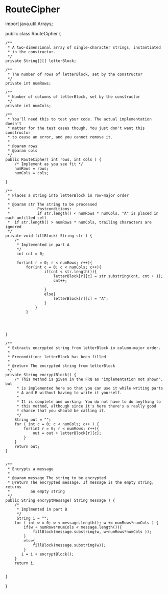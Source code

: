 # RouteCipher

import java.util.Arrays;


public class RouteCipher {

    /**
     * A two-dimensional array of single-character strings, instantiated
     * in the constructor.
     */
    private String[][] letterBlock;

    /**
     * The number of rows of letterBlock, set by the constructor
     */
    private int numRows;

    /**
     * Number of columns of letterBlock, set by the constructor
     */
    private int numCols;

    /**
     * You'll need this to test your code. The actual implementation doesn't
     * matter for the test cases though. You just don't want this constructor
     * to cause an error, and you cannot remove it.
     *
     * @param rows
     * @param cols
     */
    public RouteCipher( int rows, int cols ) {
        /* Implement as you see fit */
        numRows = rows;
        numCols = cols;
    
    }

    /**
     * Places a string into letterBlock in row-major order
     *
     * @param str The string to be processed
     *            Postconditions:
     *            if str.length() < numRows * numCols, "A" is placed in each unfilled cell
     *  if str.length() > numRows * numCols, trailing characters are ignored
     */
    private void fillBlock( String str ) {
        /*
         * Implemented in part A
         */
         int cnt = 0;
         
         for(int r = 0; r < numRows; r++){
             for(int c = 0; c < numCols; c++){
                     if(cnt < str.length()){
                         letterBlock[r][c] = str.substring(cnt, cnt + 1);
                         cnt++;
                         
                     }
                     else{
                         letterBlock[r][c] = "A";
                     }
                 }
             }

         
         
        
    }

    /**
     * Extracts encrypted string from letterBlock in column-major order.
     *
     * Precondition: letterBlock has been filled
     *
     * @return The encrypted string from letterBlock
     */
    private String encryptBlock() {
        /* This method is given in the FRQ as "implementation not shown", but
         * is implemented here so that you can use it while writing parts
         * A and B without having to write it yourself. 
         * 
         * It is complete and working. You do not have to do anything to 
         * this method, although since it's here there's a really good
         * chance that you should be calling it. 
         */
        String out = "";
        for ( int c = 0; c < numCols; c++ ) {
            for(int r = 0; r < numRows; r++){
                out = out + letterBlock[r][c];
            }
        }
        return out;
    }


    /**
     * Encrypts a message
     *
     * @param message The string to be encrypted
     * @return The encrypted message. If message is the empty string, returns
     *         an empty string
     */
    public String encryptMessage( String message ) {
        /*
         * Implmented in part B
         */
         String i = "";
        for ( int w = 0; w < message.length(); w += numRows*numCols ) {
            if(w + numRows*numCols < message.length()){
                fillBlock(message.substring(w, w+numRows*numCols ));
            }
            else{
                fillBlock(message.substring(w));
            }
           i = i + encryptBlock();
        }
        return i;
         

    }


}
